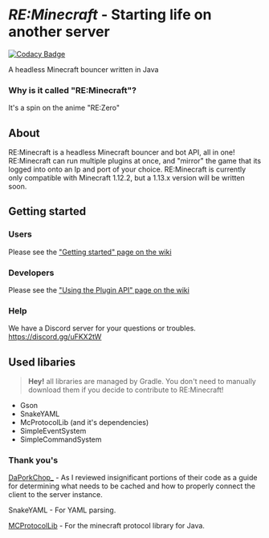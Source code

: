 # *RE:Minecraft* - Starting life on another server

[![Codacy Badge](https://api.codacy.com/project/badge/Grade/cc9a743afb654f488f6cdaca3bcad60c)](https://app.codacy.com/app/EmotionalLove/ReMinecraft?utm_source=github.com&utm_medium=referral&utm_content=EmotionalLove/ReMinecraft&utm_campaign=Badge_Grade_Settings)

A headless Minecraft bouncer written in Java

### Why is it called "RE:Minecraft"?
It's a spin on the anime "RE:Zero"

## About
RE:Minecraft is a headless Minecraft bouncer and bot API, all in one! RE:Minecraft can run multiple plugins at once, and "mirror" the game that its logged into onto an Ip and port of your choice. RE:Minecraft is currently only compatible with Minecraft 1.12.2, but a 1.13.x version will be written soon.

## Getting started

### Users
Please see the ["Getting started" page on the wiki](https://github.com/EmotionalLove/ReMinecraft/wiki/Getting-started)

### Developers
Please see the ["Using the Plugin API" page on the wiki](https://github.com/EmotionalLove/ReMinecraft/wiki/Using-the-plugin-API)

### Help
We have a Discord server for your questions or troubles. https://discord.gg/uFKX2tW

## Used libaries

> **Hey!** all libraries are managed by Gradle. You don't need to manually download them if you decide to contribute to RE:Minecraft!

- Gson
- SnakeYAML
- McProtocolLib (and it's dependencies)
- SimpleEventSystem
- SimpleCommandSystem

### Thank you's
[DaPorkChop_](https://github.com/DaMatrix/Pork2b2tBot) - As I reviewed insignificant portions of their code as a guide for determining what needs to be cached and how to properly connect the client to the server instance.

SnakeYAML - For YAML parsing.

[MCProtocolLib](https://github.com/Steveice10/MCProtocolLib) - For the minecraft protocol library for Java.
